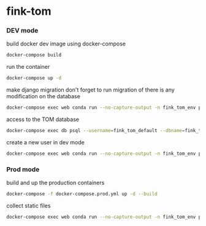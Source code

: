 # fink-tom

### DEV mode

build docker dev image using docker-compose
```bash
docker-compose build
```

run the container
```bash 
docker-compose up -d
```

make django migration
don't forget to run migration of there is any modification on the database
```bash
docker-compose exec web conda run --no-capture-output -n fink_tom_env python manage.py migrate
```

access to the TOM database
```bash
docker-compose exec db psql --username=fink_tom_default --dbname=fink_tom_dev
```

create a new user in dev mode
```bash
docker-compose exec web conda run --no-capture-output -n fink_tom_env python fink_tom/manage.py createsuperuser
```

### Prod mode

build and up the production containers
```bash
docker-compose -f docker-compose.prod.yml up -d --build
```

collect static files
```bash
docker-compose exec web conda run --no-capture-output -n fink_tom_env python manage.py collectstatic --no-input --clear
```
